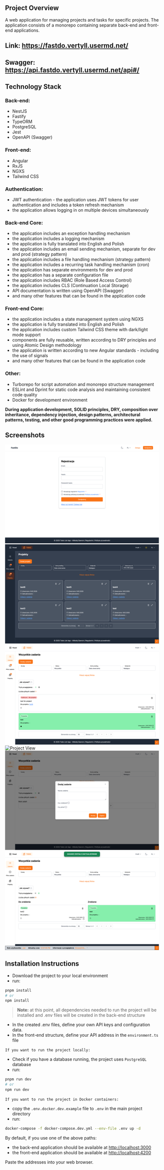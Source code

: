 ## Project Overview 

A web application for managing projects and tasks for specific projects. The application consists of a monorepo containing separate back-end and front-end applications.

## Link: https://fastdo.vertyll.usermd.net/
## Swagger: https://api.fastdo.vertyll.usermd.net/api#/ 

## Technology Stack

### Back-end:
- NestJS
- Fastify
- TypeORM
- PostgreSQL
- Jest
- OpenAPI (Swagger)

### Front-end:
- Angular
- RxJS
- NGXS
- Tailwind CSS

### Authentication:
- JWT authentication - the application uses JWT tokens for user authentication and includes a token refresh mechanism
- the application allows logging in on multiple devices simultaneously

### Back-end Core:
- the application includes an exception handling mechanism
- the application includes a logging mechanism
- the application is fully translated into English and Polish
- the application includes an email sending mechanism, separate for dev and prod (strategy pattern)
- the application includes a file handling mechanism (strategy pattern)
- the application includes a recurring task handling mechanism (cron)
- the application has separate environments for dev and prod
- the application has a separate configuration file
- the application includes RBAC (Role Based Access Control)
- the application includes CLS (Continuation Local Storage)
- API documentation is written using OpenAPI (Swagger)
- and many other features that can be found in the application code

### Front-end Core:
- the application includes a state management system using NGXS
- the application is fully translated into English and Polish
- the application includes custom Tailwind CSS theme with dark/light mode support
- components are fully reusable, written according to DRY principles and using Atomic Design methodology
- the application is written according to new Angular standards - including the use of signals
- and many other features that can be found in the application code

### Other:
- Turborepo for script automation and monorepo structure management
- ESLint and Dprint for static code analysis and maintaining consistent code quality
- Docker for development environment

**During application development, SOLID principles, DRY, composition over inheritance, dependency injection, design patterns, architectural patterns, testing, and other good programming practices were applied.**

## Screenshots

![Project View](https://raw.githubusercontent.com/vertyll/fastdo/refs/heads/main/screenshots/Screenshot%202025-02-09%20at%2012-49-54%20Rejestracja.png)
![Project View](https://raw.githubusercontent.com/vertyll/fastdo/refs/heads/main/screenshots/Screenshot%202025-02-09%20at%2012-52-27%20Projekty.png)
![Project View](https://raw.githubusercontent.com/vertyll/fastdo/refs/heads/main/screenshots/Screenshot%202025-02-09%20at%2012-52-38%20Zadania.png)
![Project View](https://raw.githubusercontent.com/vertyll/fastdo/refs/heads/main/screenshots/Screenshot%202025-02-09%20at%2012-54-46%20Profil%20u%C5%BCytkownika.png)
![Project View](https://raw.githubusercontent.com/vertyll/fastdo/refs/heads/main/screenshots/Screenshot%202025-02-09%20at%2012-56-38%20Zadania.png)
![Project View](https://raw.githubusercontent.com/vertyll/fastdo/refs/heads/main/screenshots/Screenshot%202025-02-09%20at%2012-57-08%20Zadania.png)

## Installation Instructions

- Download the project to your local environment
- run:

```bash
pnpm install
# or
npm install
```

> **Note:** at this point, all dependencies needed to run the project will be installed and .env files will be created in the back-end structure
- In the created .env files, define your own API keys and configuration data.
- In the front-end structure, define your API address in the `environment.ts` file

`If you want to run the project locally:`

- Check if you have a database running, the project uses `PostgreSQL` database
- run:

```bash
pnpm run dev
# or
npm run dev
```

`If you want to run the project in Docker containers:`
- copy the `.env.docker.dev.example` file to `.env` in the main project directory
- run:

```bash
docker-compose -f docker-compose.dev.yml --env-file .env up -d
```

By default, if you use one of the above paths:
- the back-end application should be available at [http://localhost:3000](http://localhost:3000)
- the front-end application should be available at [http://localhost:4200](http://localhost:4200)

Paste the addresses into your web browser.
